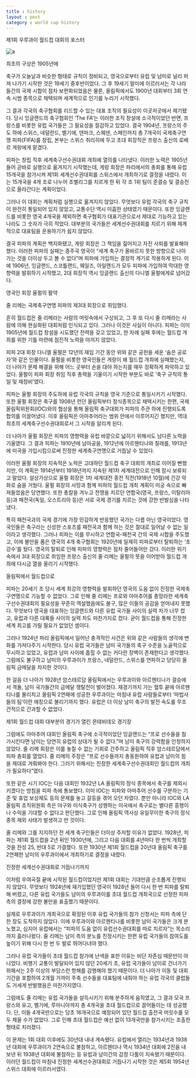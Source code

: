 ```yaml
---
title : history
layout : post
category : world cup history
---
```


제1회 우루과이 월드컵 대회의 포스터 

![a](http://www.newscj.com/news/photo/201003/39264_34353_4457.jpg)



최초의 구상은 1905년에

 


축구가 오늘날과 비슷한 형태로 규칙이 정비되고, 영국으로부터 유럽 및 남미로 널리 퍼져 나가기 시작한 것은 19세기 중후반이었다. 그 후 19세기 말미에 이르러서는 각 나라들간의 국제 시합이 점차 보편화되었음은 물론, 올림픽에서도 1900년 대회부터 3회 연속 시범 종목으로 채택되며 세계적으로 인기를 누리기 시작했다.

그 결과 각국의 축구협회를 리드할 수 있는 대표 조직의 필요성이 이곳저곳에서 제기됐다. 당시 잉글랜드의 축구협회인 ‘The FA’는 이러한 조직 창설에 소극적이었던 반면, 프랑스를 비롯한 유럽 국가들은 그 필요성을 절감하고 있었다. 결국 1904년, 프랑스의 주도 하에 스위스, 네덜란드, 벨기에, 덴마크, 스웨덴, 스페인까지 총 7개국이 국제축구연맹 피파(FIFA)를 창립, 본부는 스위스 취리히에 두고 초대 회장직은 프랑스 출신의 로베르 게랑에게 맡겼다.

피파는 창립 직후 세계축구선수권대회 개최에 열의를 나타냈다. 이러한 노력은 1905년 들어 곧바로 실행으로 옮겨지기 시작했는데, 게랑 회장은 파리에서의 총회를 통해 유럽 15개국을 참가시켜 제1회 세계선수권대회를 스위스에서 개최하기로 결정을 내렸다. 이는 15개국을 4개 조로 나누어 조별리그를 치르게 한 뒤 각 조 1위 팀이 준결승 및 결승전으로 올라간다는 계획이었다.

그러나 이 대회는 계획처럼 실행으로 옮겨지지 않았다. 무엇보다 유럽 각국의 축구 규칙이 완전히 통일되어 있지 않았고, 교통수단 역시 미흡한 상태였기 때문이다. 또한 잉글랜드를 비롯한 영국 4개국을 제외하면 축구협회가 대표기관으로서 제대로 기능하고 있는 나라도 그 숫자가 극히 적었다. 대부분의 국가들은 세계선수권대회를 치르기 위해 체계적으로 대표팀을 운용하기가 쉽지 않았다.

결국 피파의 계획은 백지화됐고, 게랑 회장은 그 책임을 짊어지고 자진 사퇴를 발표해야 했다. 이러한 피파의 실패는 종주국 영국이 “세계 축구가 올바르지 못한 방향으로 나아가는 것을 더이상 두고 볼 수 없다”며 피파에 가입하는 결정적 계기로 작용하게 된다. 이에 1906년, 잉글랜드, 스코틀랜드, 웨일즈, 아일랜드가 모두 피파에 가입하여 막대한 영향력을 발휘하기 시작했고, 2대 회장직 역시 잉글랜드 출신의 다니엘 울펄에게로 넘어갔다.


















영국인 회장 울펄의 활약

 
줄 리메는 국제축구연맹 피파의 제3대 회장으로 취임했다. 

흔히 월드컵은 줄 리메라는 사람의 머릿속에서 구상되고, 그 후 또 다시 줄 리메라는 사람에 의해 현실화된 대회처럼 인식되고 있다. 그러나 이것은 사실이 아니다. 피파는 이미 1905년에 월드컵 창설을 시도했던 전력을 갖고 있었고, 한 차례 실패 후에는 월드컵 개최를 위한 기틀 마련에 점진적 노력을 아끼지 않았다.

피파 2대 회장 다니엘 울펄은 12년의 재임 기간 동안 위와 같은 공헌을 세운 ‘숨은 공로자’와 같은 인물이다. 울펄을 비롯한 영국인들은 게랑이 왜 월드컵 개최에 실패했는지, 더 나아가 문제 해결을 위해 어느 곳부터 손을 대야 하는지를 매우 정확하게 파악하고 있었다. 울펄이 피파 회장 취임 직후 총력을 기울이기 시작한 부분도 바로 ‘축구 규칙의 통일 및 재정비’였다.

피파는 울펄 회장의 주도하에 유럽 각국의 규칙을 영국 기준으로 통일시키기 시작했다. 또한 울펄 회장은 축구를 1908년 런던 올림픽부터 정식종목으로 채택시키는 한편, 국제올림픽위원회(IOC)와의 협상을 통해 올림픽 축구대회가 피파의 주관 하에 진행되도록 합의를 이끌어냈다. 이후 올림픽은 아마추어라는 범위 안에서 이루어지긴 했지만, 역대 최초의 세계축구선수권대회로서 그 시작을 알리게 된다.

더 나아가 울펄 회장은 피파의 영향력을 유럽 바깥으로 넓히기 위해서도 남다른 노력을 기울였다. 그 결과 피파는 1910년에 남아공을, 1912년에 아르헨티나와 칠레를, 1913년에 미국을 가입시킴으로써 진정한 세계축구연맹으로 거듭날 수 있었다.

이러한 울펄 회장의 지속적은 노력은 고대하던 월드컵 축구 대회의 개최로 이어질 뻔했지만, 이 계획은 1914년부터 1918년까지 지속된 제1차 세계대전으로 인해 잠시 보류되고 말았다. 설상가상으로 울펄 회장은 1차 세계대전 종전 직전(1918년 10월)에 건강 악화로 숨을 거뒀다. 울펄 회장의 사망과 함께 피파의 월드컵 개최 계획이 미궁 속으로 빠져들었음은 당연했다. 또한 총칼을 겨누고 전쟁을 치르던 연합국(영국, 프랑스, 이탈리아 등)과 패전국(독일, 오스트리아 등)은 서로 국제 경기를 치르는 것에 강한 반발심을 나타냈다.

특히 패전국과의 국제 경기에 가장 민감하게 반응했던 국가는 다름 아닌 영국이었다. 영국인들은 축구라는 신성한 스포츠를 패전국과 함께 하는 것은 절대로 일어날 수 없는 일이라고 생각했다. 그러나 피파는 이를 무시하고 연합국-패전국 간의 국제 시합을 주도했고, 이에 불만을 품은 영국의 4개 축구협회는 1920년에 일제히 피파로부터 탈퇴하는 ‘초강수’를 뒀다. 영국의 탈퇴로 인해 피파의 영향력은 점차 줄어들어만 갔다. 이러한 위기 속에서 3대 회장으로 취임한 프랑스 출신의 줄 리메는 울펄의 뜻을 이어받아 월드컵 개최에 다시금 열을 올리기 시작했다.
























올림픽에서 월드컵으로

피파는 20세기 초 당시 세계 최강의 영향력을 발휘하던 영국의 도움 없이 진정한 국제축구연맹으로 기능할 수 없었다. 그로 인해 줄 리메는 프로와 아마추어를 총망라한 세계축구선수권대회의 필요성을 꾸준히 역설했음에도 불구, 많은 이들의 공감을 얻어내지 못했다. 무엇보다 영국을 대표하는 잉글랜드와 다른 유럽 국가들 사이의 실력 차가 너무 컸고, 유럽과 다른 대륙들 사이의 실력 차도 마찬가지로 컸다. 굳이 월드컵을 통해 진정한 세계 최고를 가릴 필요가 없었던 셈이다.

그러나 1924년 파리 올림픽에서 일어난 충격적인 사건은 위와 같은 사람들의 생각에 변화를 가져다주기 시작한다. 당시 유럽 국가들은 남미 국가들의 축구 수준을 노골적으로 무시하고 있었고, 유럽과 남미 사이에 좁힐 수 없는 커다란 장벽이 존재한다고 생각했다. 그럼에도 불구하고 남미의 우루과이가 프랑스, 네덜란드, 스위스를 연파하고 당당히 올림픽 금메달을 차지한 것이다.

한 걸음 더 나아가 1928년 암스테르담 올림픽에서는 우루과이와 아르헨티나가 결승에서 격돌, 남미 국가들간의 금메달 쟁탈전이 벌어졌다. 재경기까지 가는 혈투 끝에 아르헨티나를 물리치고 올림픽 2연패에 성공한 우루과이는 마침내 유럽 사람들로부터 ‘마법사들의 팀’이란 애칭으로 불리기까지 했다. 유럽은 더 이상 남미 축구의 발전 속도를 무조건적으로 간과할 수 없었다.


제1회 월드컵 대회 대부분의 경기가 열린 몬테비데오 경기장 

그럼에도 아마추어 대회인 올림픽 축구에 소극적이었던 잉글랜드는 “프로 선수들을 참가시킨다면 남미는 당연히 유럽의 상대가 될 수 없다.”며 남미 축구의 강력함을 인정하지 않았다. 줄 리메 회장은 이를 놓칠 수 없는 기회로 간주하고 올림픽 직후 암스테르담에서 피파 총회를 열었다. 줄 리메의 주장은 “프로 선수들까지 총동원하여 유럽과 남미의 힘을 제대로 겨뤄봐야 한다. 그러기 위해서는 진정한 세계축구선수권대회인 월드컵의 개최가 필요하다”였다.

또한 같은 시기 IOC는 다음 대회인 1932년 LA 올림픽의 정식 종목에서 축구를 제외시키겠다는 방침을 피파 측에 통보했다. 이미 IOC는 피파와 아마추어 선수를 구분하는 기준 및 휴업 보상제도 등의 문제를 놓고 갈등을 겪어 오던 차였다. 뿐만 아니라 IOC와 LA 올림픽 조직위원회 측은 야구와 미식축구가 성행하는 미국에서 축구로는 별다른 흥행이나 수익을 기대할 수 없다고 판단했다. 그로 인해 올림픽 역사상 유일무이한 축구의 정식종목 제외 사태가 발생하고 만 것이다.

줄 리메와 그를 지지하던 전 세계 축구인들은 더이상 주저할 이유가 없었다. 1928년, 피파는 제1회 월드컵을 2년 뒤인 1930년에, 그리고 다음 대회를 4년마다 한 번씩 개최할 것을 찬성 25, 반대 5로 가결했다. 또한 1930년 제1회 월드컵을 20년대 올림픽 축구를 2연패한 남미의 우루과이에서 개최하기로 결정을 내렸다.

진정한 세계선수권대회로 거듭나기까지

이처럼 우여곡절 끝에 시작된 월드컵이었지만 제1회 대회는 기대만큼 순조롭게 진행되지 않았다. 무엇보다 1924년에 재가입했던 영국이 1928년 들어 다시 한 번 피파를 탈퇴해 버렸고, 다른 유럽 국가들도 남미의 우루과이를 초대 월드컵 개최국으로 선정한 피파 측의 결정에 강한 불만을 표출했기 때문이다.

실제로 우루과이가 개최국으로 확정된 이후 유럽 국가들의 참가 신청서는 피파 측에 단 한 장도 도착하지 않았다. 이에 우루과이와 아르헨티나를 비롯한 남미 국가들은 크게 분노했고, 심지어 유럽에서는 “피파의 도움 없이 유럽선수권대회를 따로 치르자”는 목소리까지 흘러나왔다. 줄 리메는 남미 측의 분노를 진정시키는 한편 유럽 국가들의 참여도를 높이기 위해 다시 한 번 두 발로 뛰어다녀야 했다.

그러나 유럽 국가들이 초대 월드컵 참가에 난색을 표한 이유는 비단 자존심 때문만이 아니었다. 비행기 교통이 발달되어 있지 않던 20세기 초, 유럽 국가들이 남미로 건너가기 위해서는 2주 이상의 부담스런 항해를 감행해야 했기 때문이다. 더 나아가 이동 및 대회 기간을 포함하여 2개월 가까이 주축 선수들을 대표팀에 내줘야 하는 유럽 각국의 클럽들도 거세게 반발했음은 마찬가지였다.

그럼에도 줄 리메는 유럽 국가들을 설득시키기 위해 분주하게 움직였고, 그 결과 모국 프랑스와 유고, 벨기에, 루마니아까지 총 4개국을 초대 월드컵으로 끌어들이는 데 성공했다. 단, 이들 4개국만으로는 당초 16개국으로 예정되어 있던 월드컵 출전국 머릿수를 모두 채울 수가 없었다. 그로 인해 초대 월드컵은 예선 없이 13개국만을 참가시키는 조촐한 형태로 치러졌다.

이 문제는 1회 대회 이후에도 30년대 내내 계속됐다. 유럽에서 열리는 1934년과 1938년 대회에 우루과이가 2연속으로 불참하고, 아르헨티나 역시 1934년 대회에 2진을 내보낸 뒤 1938년 대회에 불참하는 등 유럽과 남미간의 감정 다툼이 지속됐기 때문이다. 이러던 월드컵이 마침내 진정한 세계선수권대회로 거듭나기 시작한 것은 제5회 1954년 스위스 대회에 이르러서였다.

